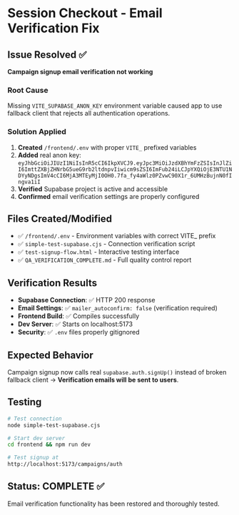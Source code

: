 # Session Checkout - Email Verification Fix

## Issue Resolved ✅

**Campaign signup email verification not working**

### Root Cause

Missing `VITE_SUPABASE_ANON_KEY` environment variable caused app to use fallback client that rejects all authentication operations.

### Solution Applied

1. **Created** `/frontend/.env` with proper `VITE_` prefixed variables
2. **Added** real anon key: `eyJhbGciOiJIUzI1NiIsInR5cCI6IkpXVCJ9.eyJpc3MiOiJzdXBhYmFzZSIsInJlZiI6ImttZXBjZHNrbG5ueG9rb2ltdnpvIiwicm9sZSI6ImFub24iLCJpYXQiOjE3NTU1NDYyNDgsImV4cCI6MjA3MTEyMjI0OH0.7fa_fy4aWlz0PZvwC90X1r_6UMHzBujnN0fIngva1iI`
3. **Verified** Supabase project is active and accessible
4. **Confirmed** email verification settings are properly configured

## Files Created/Modified

- ✅ `/frontend/.env` - Environment variables with correct VITE\_ prefix
- ✅ `simple-test-supabase.cjs` - Connection verification script
- ✅ `test-signup-flow.html` - Interactive testing interface
- ✅ `QA_VERIFICATION_COMPLETE.md` - Full quality control report

## Verification Results

- **Supabase Connection**: ✅ HTTP 200 response
- **Email Settings**: ✅ `mailer_autoconfirm: false` (verification required)
- **Frontend Build**: ✅ Compiles successfully
- **Dev Server**: ✅ Starts on localhost:5173
- **Security**: ✅ `.env` files properly gitignored

## Expected Behavior

Campaign signup now calls real `supabase.auth.signUp()` instead of broken fallback client → **Verification emails will be sent to users**.

## Testing

```bash
# Test connection
node simple-test-supabase.cjs

# Start dev server
cd frontend && npm run dev

# Test signup at
http://localhost:5173/campaigns/auth
```

## Status: COMPLETE ✅

Email verification functionality has been restored and thoroughly tested.
